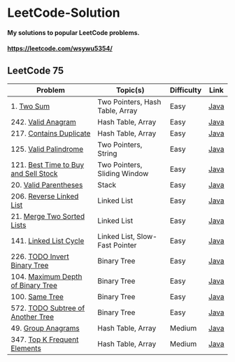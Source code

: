 # LeetCode-Solution
#### My solutions to popular LeetCode problems.
#### https://leetcode.com/wsywu5354/

## LeetCode 75
Problem | Topic(s) | Difficulty | Link |
--- | --- | --- | --- |
1\. [Two Sum](https://leetcode.com/problems/two-sum/) | Two Pointers, Hash Table, Array | Easy | [Java](https://github.com/StevenWu2001/LeetCode-Solution/blob/main/Easy/1-Two-Sum.java) |
242\. [Valid Anagram](https://leetcode.com/problems/valid-anagram/)| Hash Table, Array | Easy | [Java](https://github.com/StevenWu2001/LeetCode-Solution/blob/main/Easy/242-Valid-Anagram.java) |
217\. [Contains Duplicate](https://leetcode.com/problems/contains-duplicate/)| Hash Table, Array | Easy | [Java](https://github.com/StevenWu2001/LeetCode-Solution/blob/main/Easy/217-Contains-Duplicate.java) |
125\. [Valid Palindrome](https://leetcode.com/problems/valid-palindrome/) | Two Pointers, String | Easy | [Java](https://github.com/StevenWu2001/LeetCode-Solution/blob/main/Easy/125-Valid-Palindrome.java) |
121\. [Best Time to Buy and Sell Stock](https://leetcode.com/problems/best-time-to-buy-and-sell-stock/)| Two Pointers, Sliding Window | Easy | [Java](https://github.com/StevenWu2001/LeetCode-Solution/blob/main/Easy/121-Best-Time-To-Buy-And-Sell-Stock.java) |
20\. [Valid Parentheses](https://leetcode.com/problems/valid-parentheses/) | Stack | Easy | [Java](https://github.com/StevenWu2001/LeetCode-Solution/blob/main/Easy/20-Valid-Parentheses.java) |
206\. [Reverse Linked List](https://leetcode.com/problems/reverse-linked-list/)| Linked List | Easy | [Java](https://github.com/StevenWu2001/LeetCode-Solution/blob/main/Easy/206-Reverse-Linked-List.java) |
21\. [Merge Two Sorted Lists](https://leetcode.com/problems/merge-two-sorted-lists/)| Linked List | Easy | [Java](https://github.com/StevenWu2001/LeetCode-Solution/blob/main/Easy/21-Merge-Two-Sorted-Lists.java) |
141\. [Linked List Cycle](https://leetcode.com/problems/linked-list-cycle/)| Linked List, Slow-Fast Pointer | Easy | [Java](https://github.com/StevenWu2001/LeetCode-Solution/blob/main/Easy/141-Linked-List-Cycle.java) |
226\. [TODO Invert Binary Tree](https://leetcode.com/problems/invert-binary-tree/)| Binary Tree | Easy | [Java]() |
104\. [Maximum Depth of Binary Tree](https://leetcode.com/problems/maximum-depth-of-binary-tree/)| Binary Tree | Easy | [Java](https://github.com/StevenWu2001/LeetCode-Solution/blob/main/Easy/104-Maximum-Depth-Of-Binary-Tree.java) |
100\. [Same Tree](https://leetcode.com/problems/same-tree/)| Binary Tree | Easy | [Java](https://github.com/StevenWu2001/LeetCode-Solution/blob/main/Easy/100-Same-Tree.java) |
572\. [TODO Subtree of Another Tree](https://leetcode.com/problems/subtree-of-another-tree/)| Binary Tree | Easy | [Java](https://github.com/StevenWu2001/LeetCode-Solution/blob/main/Easy/100-Same-Tree.java) |
49\. [Group Anagrams](https://leetcode.com/problems/group-anagrams/)| Hash Table, Array | Medium | [Java](https://github.com/StevenWu2001/LeetCode-Solution/blob/main/Medium/49-Group-Anagrams.java) |
347\. [Top K Frequent Elements](https://leetcode.com/problems/top-k-frequent-elements/)| Hash Table, Array | Medium | [Java](https://github.com/StevenWu2001/LeetCode-Solution/blob/main/Medium/347-Top-k-Frequent-Elements.java) |

